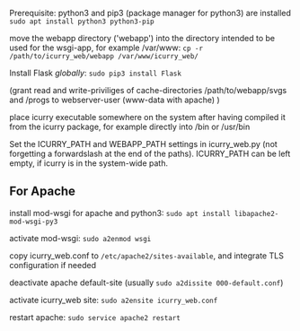 Prerequisite: python3 and pip3 (package manager for python3) are installed ``sudo apt install python3 python3-pip``

move the webapp directory ('webapp') into the directory intended to be used for the wsgi-app, for example /var/www: ``cp -r /path/to/icurry_web/webapp /var/www/icurry_web/``

Install Flask *globally*: ``sudo pip3 install Flask``

(grant read and write-priviliges of cache-directories /path/to/webapp/svgs and /progs to webserver-user (www-data with apache) )

place icurry executable somewhere on the system after having compiled it from the icurry package, for example directly into /bin or /usr/bin

Set the ICURRY_PATH and WEBAPP_PATH settings in icurry_web.py (not forgetting a forwardslash at the end of the paths). ICURRY_PATH can be left empty, if icurry is in the system-wide path.



## For Apache

install mod-wsgi for apache and python3: ``sudo apt install libapache2-mod-wsgi-py3``

activate mod-wsgi: ``sudo a2enmod wsgi``

copy icurry_web.conf to ``/etc/apache2/sites-available``, and integrate TLS configuration if needed

deactivate apache default-site (usually ``sudo a2dissite 000-default.conf``)

activate icurry_web site: ``sudo a2ensite icurry_web.conf``

restart apache: ``sudo service apache2 restart``